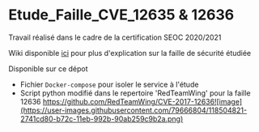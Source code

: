 # Etude_Faille_CVE_12635 & 12636
Travail réalisé dans le cadre de la certification SEOC 2020/2021

Wiki disponible [ici](./wiki) pour plus d'explication sur la faille de sécurité étudiée

Disponible sur ce dépot
   - Fichier `Docker-compose` pour isoler le service à l'étude
   - Script python modifié dans le repertoire 'RedTeamWing' pour la faille 12636
      https://github.com/RedTeamWing/CVE-2017-12636![image](https://user-images.githubusercontent.com/79666804/118504821-2741cd80-b72c-11eb-992b-90ab259c9b2a.png)
